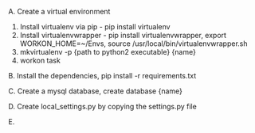 A. Create a virtual environment
1. Install virtualenv via pip - pip install virtualenv
2. Install virtualenvwrapper - pip install virtualenvwrapper, export WORKON_HOME=~/Envs, source /usr/local/bin/virtualenvwrapper.sh
3. mkvirtualenv -p {path to python2 executable} {name}
4. workon task

B. Install the dependencies, pip install -r requirements.txt

C. Create a mysql database, create database {name}

D. Create local_settings.py by copying the settings.py file

E. 
